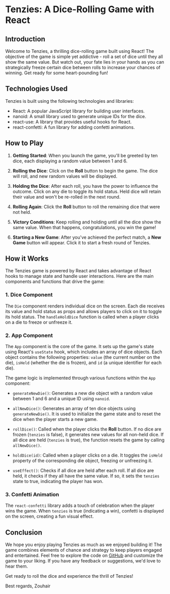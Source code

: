 # Tenzies: A Dice-Rolling Game with React

## Introduction

Welcome to Tenzies, a thrilling dice-rolling game built using React! The objective of the game is simple yet addictive - roll a set of dice until they all show the same value. But watch out, your fate lies in your hands as you can strategically freeze certain dice between rolls to increase your chances of winning. Get ready for some heart-pounding fun!

## Technologies Used

Tenzies is built using the following technologies and libraries:

- React: A popular JavaScript library for building user interfaces.
- nanoid: A small library used to generate unique IDs for the dice.
- react-use: A library that provides useful hooks for React.
- react-confetti: A fun library for adding confetti animations.

## How to Play

1. **Getting Started**: When you launch the game, you'll be greeted by ten dice, each displaying a random value between 1 and 6.

2. **Rolling the Dice**: Click on the **Roll** button to begin the game. The dice will roll, and new random values will be displayed.

3. **Holding the Dice**: After each roll, you have the power to influence the outcome. Click on any die to toggle its hold status. Held dice will retain their value and won't be re-rolled in the next round.

4. **Rolling Again**: Click the **Roll** button to roll the remaining dice that were not held.

5. **Victory Conditions**: Keep rolling and holding until all the dice show the same value. When that happens, congratulations, you win the game!

6. **Starting a New Game**: After you've achieved the perfect match, a **New Game** button will appear. Click it to start a fresh round of Tenzies.

## How it Works

The Tenzies game is powered by React and takes advantage of React hooks to manage state and handle user interactions. Here are the main components and functions that drive the game:

### 1. Dice Component

The `Die` component renders individual dice on the screen. Each die receives its value and hold status as props and allows players to click on it to toggle its hold status. The `handleHoldDice` function is called when a player clicks on a die to freeze or unfreeze it.

### 2. App Component

The `App` component is the core of the game. It sets up the game's state using React's `useState` hook, which includes an array of dice objects. Each object contains the following properties: `value` (the current number on the die), `isHeld` (whether the die is frozen), and `id` (a unique identifier for each die).

The game logic is implemented through various functions within the `App` component:

- `generateNewDie()`: Generates a new die object with a random value between 1 and 6 and a unique ID using `nanoid`.

- `allNewDice()`: Generates an array of ten dice objects using `generateNewDie()`. It is used to initialize the game state and to reset the dice when the player starts a new game.

- `rollDice()`: Called when the player clicks the **Roll** button. If no dice are frozen (`tenzies` is false), it generates new values for all non-held dice. If all dice are held (`tenzies` is true), the function resets the game by calling `allNewDice()`.

- `holdDice(id)`: Called when a player clicks on a die. It toggles the `isHeld` property of the corresponding die object, freezing or unfreezing it.

- `useEffect()`: Checks if all dice are held after each roll. If all dice are held, it checks if they all have the same value. If so, it sets the `tenzies` state to true, indicating the player has won.

### 3. Confetti Animation

The `react-confetti` library adds a touch of celebration when the player wins the game. When `tenzies` is true (indicating a win), confetti is displayed on the screen, creating a fun visual effect.

## Conclusion

We hope you enjoy playing Tenzies as much as we enjoyed building it! The game combines elements of chance and strategy to keep players engaged and entertained. Feel free to explore the code on [GitHub](https://github.com/zuuhair11/tenzies) and customize the game to your liking. If you have any feedback or suggestions, we'd love to hear them.

Get ready to roll the dice and experience the thrill of Tenzies!

Best regards,
Zouhair
